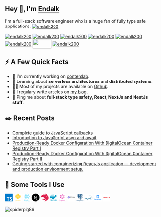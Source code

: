 <h2>Hey 👋, I'm <a href="https://endalk200.com/">Endalk</a></h2>

<p>I'm a full-stack software engineer who is a huge fan of fully type safe applications.

 <a href="https://endalk200.com" target="blank">
 <img align="center" src="https://img.shields.io/badge/website-000000?style=for-the-badge&logo=About.me&logoColor=white" alt="endalk200" height="30" width="90" />
</a>

<a href="https://twitter.com/endalk200" target="blank"><img align="center" src="https://cdn.jsdelivr.net/npm/simple-icons@3.0.1/icons/twitter.svg" alt="endalk200" height="30" width="40" /></a>
<a href="https://linkedin.com/in/endalk200" target="blank"><img align="center" src="https://cdn.jsdelivr.net/npm/simple-icons@3.0.1/icons/linkedin.svg" alt="endalk200" height="30" width="40" /></a>
<a href="https://stackoverflow.com/users/endalk200" target="blank"><img align="center" src="https://cdn.jsdelivr.net/npm/simple-icons@3.0.1/icons/stackoverflow.svg" alt="endalk200" height="30" width="40" /></a>
 <a href="https://codepen.io/endalk200" target="blank">
 <img align="center" src="https://img.shields.io/badge/Codepen-000000?style=for-the-badge&logo=codepen&logoColor=white" alt="endalk200" height="30" width="90" />
</a>
 <a href="" target="blank">
<a href="https://codesandbox.com/endalk200" target="blank"><img align="center" src="https://cdn.jsdelivr.net/npm/simple-icons@3.0.1/icons/codesandbox.svg" alt="endalk200" height="30" width="40" /></a>
<a href="https://endalk200.medium.com/" target="blank"><img align="center" src="https://img.shields.io/badge/Medium-12100E?style=for-the-badge&logo=medium&logoColor=white" alt="endalk200" height="30" width="70" /></a>
<a href="https://dev.to/endalk200" target="blank"><img align="center" src="https://img.shields.io/badge/dev.to-0A0A0A?style=for-the-badge&logo=devdotto&logoColor=white" width="60" height="30" /></a>
<a href="https://hashnode.com/@endalk200" target="blank"><img align="center" src="https://img.shields.io/badge/Hashnode-2962FF?style=for-the-badge&logo=hashnode&logoColor=white" alt="endalk200" height="30" width="70" /></a>

<h2>⚡️ A Few Quick Facts</h2>
<ul>
<li>🔭 I’m currently working on <a href="https://github.com/endalk200/contentlab">contentlab</a>.</li>
<li>🧐 Learning about <strong>serverless architectures</strong> and <strong>distributed systems</strong>.</li>
<li>👨‍💻 Most of my projects are available on <a href="https://github.com/endalk200">Github</a>.</li>
<li>📝 I regulary write articles on <a href="https://endalk200.com">my blog</a>.</li>
<li>💬 Ping me about <strong>full-stack type safety, React, NextJs and NestJs stuff</strong>.</li>
</ul>
<h2>✒️ Recent Posts</h2>

- [Complete guide to JavaScript callbacks](https://endalk200.com/blog/javascript-callbacks)
- [Introduction to JavaScript asyn and await](https://endalk200.com/blog/javascript-promises-async-await)
- [Production-Ready Docker Configuration With DigitalOcean Container Registry Part I](https://endalk200.com/blog/full-production-django-docker-configuration-part-I)
 - [Production-Ready Docker Configuration With DigitalOcean Container Registry Part II](https://endalk200.com/blog/full-production-django-docker-configuration-part-II)
 - [Getting started with containerizing ReactJs application —  development and production environment setup.](https://endalk200.com/blog/containerizing-reactjs)

<h2>🚀 Some Tools I Use</h2>
<p align="left">
<img src="https://raw.githubusercontent.com/devicons/devicon/master/icons/typescript/typescript-original.svg" alt="typescript" width="25" height="25" />
<img src="https://raw.githubusercontent.com/devicons/devicon/master/icons/python/python-plain-wordmark.svg" alt="python" width="25" height="25" />
<img src="https://raw.githubusercontent.com/devicons/devicon/master/icons/react/react-original-wordmark.svg" alt="react" width="25" height="25" />
<img src="https://raw.githubusercontent.com/devicons/devicon/master/icons/nextjs/nextjs-original.svg" alt="nextjs" width="25" height="25" />
<img src="https://raw.githubusercontent.com/devicons/devicon/master/icons/nestjs/nestjs-plain.svg" alt="nestjs" width="25" height="25" />
<img src="https://raw.githubusercontent.com/devicons/devicon/master/icons/docker/docker-plain-wordmark.svg" alt="docker" width="25" height="25" />
<img src="https://raw.githubusercontent.com/devicons/devicon/master/icons/graphql/graphql-plain-wordmark.svg" alt="GraphQL" width="25" height="25" />
<img src="https://raw.githubusercontent.com/devicons/devicon/master/icons/eslint/eslint-original-wordmark.svg" alt="eslint" width="25" height="25" />
<img src="https://raw.githubusercontent.com/devicons/devicon/master/icons/postgresql/postgresql-plain-wordmark.svg" alt="PostgreSQL" width="25" height="25" />
<img src="https://raw.githubusercontent.com/devicons/devicon/master/icons/mysql/mysql-plain-wordmark.svg" alt="mysql" width="25" height="25" />
<img src="https://raw.githubusercontent.com/devicons/devicon/master/icons/digitalocean/digitalocean-original-wordmark.svg" alt="digital ocean" width="25" height="25" />
<img src="https://raw.githubusercontent.com/devicons/devicon/master/icons/oracle/oracle-original.svg" alt="oracle" width="25" height="25" />
</p>
<img src="https://github-readme-stats.vercel.app/api?username=endalk200&show_icons=true&count_private=true" alt="spiderpig86" />